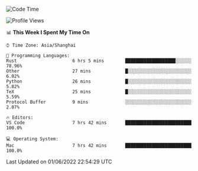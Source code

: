 <!--START_SECTION:waka-->
![Code Time](http://img.shields.io/badge/Code%20Time-1%2C362%20hrs%2025%20mins-blue)

![Profile Views](http://img.shields.io/badge/Profile%20Views-40-blue)

📊 **This Week I Spent My Time On** 

```text
⌚︎ Time Zone: Asia/Shanghai

💬 Programming Languages: 
Rust                     6 hrs 5 mins        ███████████████████░░░░░░   78.96% 
Other                    27 mins             █░░░░░░░░░░░░░░░░░░░░░░░░   6.02% 
Python                   26 mins             █░░░░░░░░░░░░░░░░░░░░░░░░   5.82% 
TeX                      25 mins             █░░░░░░░░░░░░░░░░░░░░░░░░   5.59% 
Protocol Buffer          9 mins              ░░░░░░░░░░░░░░░░░░░░░░░░░   2.07%

🔥 Editors: 
VS Code                  7 hrs 42 mins       █████████████████████████   100.0%

💻 Operating System: 
Mac                      7 hrs 42 mins       █████████████████████████   100.0%

```


 Last Updated on 01/06/2022 22:54:29 UTC
<!--END_SECTION:waka-->
